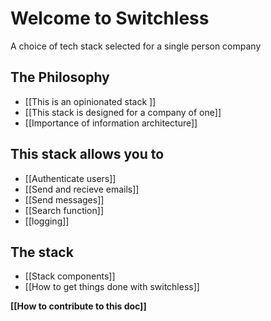 # Welcome to Switchless
A choice of tech stack selected for a single person company


## The Philosophy
- [[This is an opinionated stack ]]
- [[This stack is designed for a company of one]]
- [[Importance of information architecture]]


## This stack allows you to
- [[Authenticate users]]
- [[Send and recieve emails]]
- [[Send messages]]
- [[Search function]]
- [[logging]]

## The stack
- [[Stack components]]
- [[How to get things done with switchless]]



__[[How to contribute to this doc]]__

